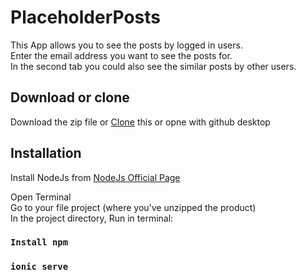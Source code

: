 # PlaceholderPosts
This App allows you to see the posts by logged in users. 
<br>Enter the email address you want to see the posts for.
<br>In the second tab you could also see the similar posts by other users. 

## Download or clone
Download the zip file or [Clone](https://github.com/thekuldeepjoshi/PlaceholderPosts.git) this or opne with github desktop


## Installation
Install NodeJs from [NodeJs Official Page](https://nodejs.org/en/)

Open Terminal
<br>
Go to your file project (where you've unzipped the product)
<br>
In the project directory, Run in terminal:

### `Install npm`

### `ionic serve`




